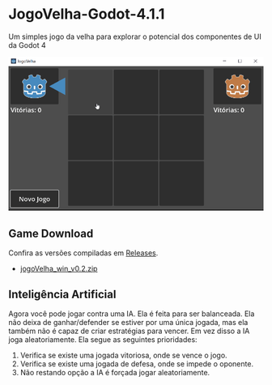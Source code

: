 # JogoVelha-Godot-4.1.1
 Um simples jogo da velha para explorar o potencial dos componentes de UI da Godot 4

![Screen 1](.readme/screen.gif)

## Game Download

Confira as versões compiladas em [Releases](https://github.com/diogorbg/JogoVelha-Godot-4.1.1/releases).

* [jogoVelha_win_v0.2.zip](https://github.com/diogorbg/JogoVelha-Godot-4.1.1/releases/download/v0.2/jogoVelha_win.zip)

## Inteligência Artificial

Agora você pode jogar contra uma IA. Ela é feita para ser balanceada. Ela não deixa de ganhar/defender se estiver por uma única jogada, mas ela também não é capaz de criar estratégias para vencer. Em vez disso a IA joga aleatoriamente. Ela segue as seguintes prioridades:
1. Verifica se existe uma jogada vitoriosa, onde se vence o jogo.
2. Verifica se existe uma jogada de defesa, onde se impede o oponente.
3. Não restando opção a IA é forçada jogar aleatoriamente.
